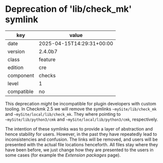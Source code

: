 [//]: # (werk v2)
# Deprecation of 'lib/check_mk' symlink

key        | value
---------- | ---
date       | 2025-04-15T14:29:31+00:00
version    | 2.4.0b7
class      | feature
edition    | cre
component  | checks
level      | 1
compatible | no

This deprecation _might_ be incompatible for plugin developers with custom tooling.
In Checkmk 2.5 we will remove the symlinks `~mySite/lib/check_mk` and `~mySite/local/lib/check_mk`.
They where pointing to `~mySite/lib/python3/cmk` and `~mySite/local/lib/python3/cmk`, respectively.

The intention of these symlinks was to provide a layer of abstraction and hence stability for users.
However, in the past they have repeatedly lead to inconsistencies and confusion.
The links will be removed, and users will be presented with the actual file locations henceforth.
All files stay where they have been before, we just change how they are presented to the users in some cases (for example the _Extension packages_ page).
